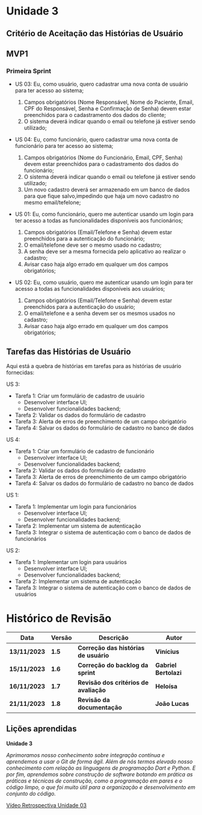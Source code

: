 # Unidade 3

## Critério de Aceitação das Histórias de Usuário

## MVP1

### Primeira Sprint

- US 03: Eu, como usuário, quero cadastrar uma nova conta de usuário para ter acesso ao sistema;
    1. Campos obrigatórios (Nome Responsável, Nome do Paciente, Email, CPF do Responsável, Senha e Confirmação de Senha) devem estar preenchidos para o cadastramento dos dados do cliente;
    2. O sistema deverá indicar quando o email ou telefone já estiver sendo utilizado;

- US 04: Eu, como funcionário, quero cadastrar uma nova conta de funcionário para ter acesso ao sistema;
    1. Campos obrigatórios (Nome do Funcionário, Email, CPF, Senha) devem estar preenchidos para o cadastramento dos dados do funcionário;
    2. O sistema deverá indicar quando o email ou telefone já estiver sendo utilizado;
    3. Um novo cadastro deverá ser armazenado em um banco de dados para que fique salvo,impedindo que haja um novo cadastro no mesmo email/tefelone;

- US 01: Eu, como funcionário, quero me autenticar usando um login para ter acesso a todas as funcionalidades disponíveis aos funcionários;
    1. Campos obrigatórios (Email/Telefone e Senha) devem estar preenchidos para a autenticação do funcionário;
    2. O email/telefone deve ser o mesmo usado no cadastro;
    3. A senha deve ser a mesma fornecida pelo aplicativo ao realizar o cadastro;
    4. Avisar caso haja algo errado em qualquer um dos campos obrigatórios;

- US 02: Eu, como usuário, quero me autenticar usando um login para ter acesso a todas as funcionalidades disponíveis aos usuários;
    1. Campos obrigatórios (Email/Telefone e Senha) devem estar preenchidos para a autenticação do usuário;
    2. O email/telefone e a senha devem ser os mesmos usados no cadastro;
    3. Avisar caso haja algo errado em qualquer um dos campos obrigatórios;

## Tarefas das Histórias de Usuário

Aqui está a quebra de histórias em tarefas para as histórias de usuário fornecidas:

US 3:

- Tarefa 1: Criar um formulário de cadastro de usuário
    - Desenvolver interface UI;
    - Desenvolver funcionalidades backend;
- Tarefa 2: Validar os dados do formulário de cadastro
- Tarefa 3: Alerta de erros de preenchimento de um campo obrigatório
- Tarefa 4: Salvar os dados do formulário de cadastro no banco de dados

US 4:

- Tarefa 1: Criar um formulário de cadastro de funcionário
    - Desenvolver interface UI;
    - Desenvolver funcionalidades backend;
- Tarefa 2: Validar os dados do formulário de cadastro
- Tarefa 3: Alerta de erros de preenchimento de um campo obrigatório
- Tarefa 4: Salvar os dados do formulário de cadastro no banco de dados

US 1:

- Tarefa 1: Implementar um login para funcionários
    - Desenvolver interface UI;
    - Desenvolver funcionalidades backend;
- Tarefa 2: Implementar um sistema de autenticação
- Tarefa 3: Integrar o sistema de autenticação com o banco de dados de funcionários

US 2:

- Tarefa 1: Implementar um login para usuários
    - Desenvolver interface UI;
    - Desenvolver funcionalidades backend;
- Tarefa 2: Implementar um sistema de autenticação
- Tarefa 3: Integrar o sistema de autenticação com o banco de dados de usuários

# Histórico de Revisão

|Data|Versão|Descrição|Autor|
| - | - | - | - |
|**13/11/2023**|**1.5**|**Correção das histórias de usuário**|**Vinícius**|
|**15/11/2023**|**1.6**|**Correção do backlog da sprint**|**Gabriel Bertolazi**|
|**16/11/2023**|**1.7**|**Revisão dos critérios de avaliação**|**Heloísa**|
|**21/11/2023**|**1.8**|**Revisão da documentação**|**João Lucas**|

## Lições aprendidas

**Unidade 3**

*Aprimoramos nosso conhecimento sobre integração contínua e aprendemos a usar o Git de forma ágil. Além de nós termos elevado nosso conhecimento com relação as linguagens de programação Dart e Python. E por fim, aprendemos sobre construção de software botando em prática as práticas e técnicas de construção, como a programação em pares e o código limpo, o que foi muito útil para a organização e desenvolvimento em conjunto do código.*

[Vídeo Retrospectiva Unidade 03](https://drive.google.com/file/d/1u1p6ZTgDUCBj6GzAHkOvFefQ6Uoll8jj/view?usp=sharing)